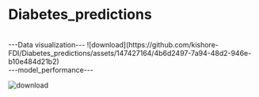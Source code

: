 # Diabetes_predictions
<br>
---Data visualization---
![download](https://github.com/kishore-FDI/Diabetes_predictions/assets/147427164/4b6d2497-7a94-48d2-946e-b10e484d21b2)


<br>
---model_performance---

![download](https://github.com/kishore-FDI/Diabetes_predictions/assets/147427164/a96ab2a8-7ad2-497d-80b5-572e2c76beb4)
